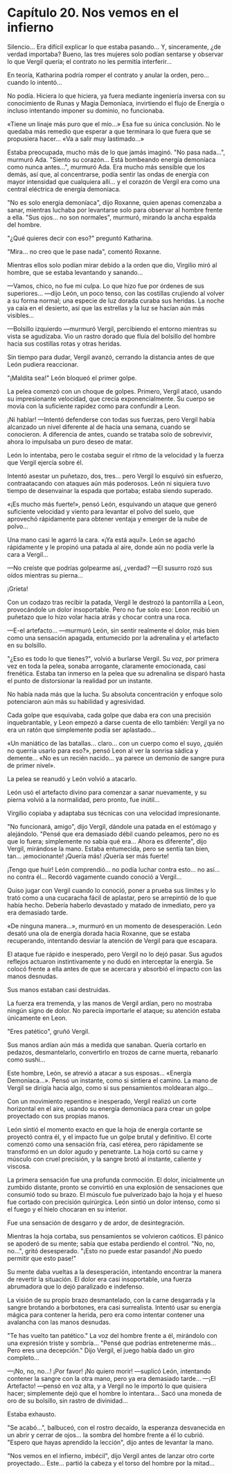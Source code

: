 
# Capítulo 20. Nos vemos en el infierno


Silencio... Era difícil explicar lo que estaba pasando... Y, sinceramente, ¿de verdad importaba? Bueno, las tres mujeres solo podían sentarse y observar lo que Vergil quería; el contrato no les permitía interferir...

En teoría, Katharina podría romper el contrato y anular la orden, pero... cuando lo intentó...

No podía. Hiciera lo que hiciera, ya fuera mediante ingeniería inversa con su conocimiento de Runas y Magia Demoníaca, invirtiendo el flujo de Energía o incluso intentando imponer su dominio, no funcionaba.

«Tiene un linaje más puro que el mío...» Esa fue su única conclusión. No le quedaba más remedio que esperar a que terminara lo que fuera que se propusiera hacer... «Va a salir muy lastimado...»

Estaba preocupada, mucho más de lo que jamás imaginó. "No pasa nada...", murmuró Ada. "Siento su corazón... Está bombeando energía demoníaca como nunca antes...", murmuró Ada. Era mucho más sensible que los demás, así que, al concentrarse, podía sentir las ondas de energía con mayor intensidad que cualquiera allí... y el corazón de Vergil era como una central eléctrica de energía demoníaca.

"No es solo energía demoníaca", dijo Roxanne, quien apenas comenzaba a sanar, mientras luchaba por levantarse solo para observar al hombre frente a ella. "Sus ojos... no son normales", murmuró, mirando la ancha espalda del hombre.

"¿Qué quieres decir con eso?" preguntó Katharina.

"Mira... no creo que le pase nada", comentó Roxanne.

Mientras ellos solo podían mirar debido a la orden que dio, Virgilio miró al hombre, que se estaba levantando y sanando...

—Vamos, chico, no fue mi culpa. Lo que hizo fue por órdenes de sus superiores... —dijo León, un poco tenso, con las costillas crujiendo al volver a su forma normal; una especie de luz dorada curaba sus heridas. La noche ya caía en el desierto, así que las estrellas y la luz se hacían aún más visibles...

—Bolsillo izquierdo —murmuró Vergil, percibiendo el entorno mientras su vista se agudizaba. Vio un rastro dorado que fluía del bolsillo del hombre hacia sus costillas rotas y otras heridas.

Sin tiempo para dudar, Vergil avanzó, cerrando la distancia antes de que León pudiera reaccionar.

"¡Maldita sea!" León bloqueó el primer golpe.

La pelea comenzó con un choque de golpes. Primero, Vergil atacó, usando su impresionante velocidad, que crecía exponencialmente. Su cuerpo se movía con la suficiente rapidez como para confundir a Leon.

¡Ni hablar! —Intentó defenderse con todas sus fuerzas, pero Vergil había alcanzado un nivel diferente al de hacía una semana, cuando se conocieron. A diferencia de antes, cuando se trataba solo de sobrevivir, ahora lo impulsaba un puro deseo de matar.

León lo intentaba, pero le costaba seguir el ritmo de la velocidad y la fuerza que Vergil ejercía sobre él.

Intentó asestar un puñetazo, dos, tres... pero Vergil lo esquivó sin esfuerzo, contraatacando con ataques aún más poderosos. León ni siquiera tuvo tiempo de desenvainar la espada que portaba; estaba siendo superado.

«¡Es mucho más fuerte!», pensó León, esquivando un ataque que generó suficiente velocidad y viento para levantar el polvo del suelo, que aprovechó rápidamente para obtener ventaja y emerger de la nube de polvo...

Una mano casi le agarró la cara. «¡Ya está aquí!». León se agachó rápidamente y le propinó una patada al aire, donde aún no podía verle la cara a Vergil...

—No creíste que podrías golpearme así, ¿verdad? —El susurro rozó sus oídos mientras su pierna...

¡Grieta!

Con un codazo tras recibir la patada, Vergil le destrozó la pantorrilla a Leon, provocándole un dolor insoportable. Pero no fue solo eso: Leon recibió un puñetazo que lo hizo volar hacia atrás y chocar contra una roca.

—E-el artefacto... —murmuró León, sin sentir realmente el dolor, más bien como una sensación apagada, entumecido por la adrenalina y el artefacto en su bolsillo.

"¿Eso es todo lo que tienes?", volvió a burlarse Vergil. Su voz, por primera vez en toda la pelea, sonaba arrogante, claramente emocionada, casi frenética. Estaba tan inmerso en la pelea que su adrenalina se disparó hasta el punto de distorsionar la realidad por un instante.

No había nada más que la lucha. Su absoluta concentración y enfoque solo potenciaron aún más su habilidad y agresividad.

Cada golpe que esquivaba, cada golpe que daba era con una precisión inquebrantable, y Leon empezó a darse cuenta de ello también: Vergil ya no era un ratón que simplemente podía ser aplastado...

«Un maniático de las batallas... claro... con un cuerpo como el suyo, ¿quién no querría usarlo para eso?», pensó Leon al ver la sonrisa sádica y demente... «No es un recién nacido... ya parece un demonio de sangre pura de primer nivel».

La pelea se reanudó y León volvió a atacarlo.

León usó el artefacto divino para comenzar a sanar nuevamente, y su pierna volvió a la normalidad, pero pronto, fue inútil...

Virgilio copiaba y adaptaba sus técnicas con una velocidad impresionante.

"No funcionará, amigo", dijo Vergil, dándole una patada en el estómago y alejándolo. "Pensé que era demasiado débil cuando peleamos, pero no es que lo fuera; simplemente no sabía qué era... Ahora es diferente", dijo Vergil, mirándose la mano. Estaba entumecida, pero se sentía tan bien, tan... ¡emocionante! ¡Quería más! ¡Quería ser más fuerte!

¡Tengo que huir! León comprendió... no podía luchar contra esto... no así... no contra él... Recordó vagamente cuando conoció a Vergil...

Quiso jugar con Vergil cuando lo conoció, poner a prueba sus límites y lo trató como a una cucaracha fácil de aplastar, pero se arrepintió de lo que había hecho. Debería haberlo devastado y matado de inmediato, pero ya era demasiado tarde.

«De ninguna manera...», murmuró en un momento de desesperación. León desató una ola de energía dorada hacia Roxanne, que se estaba recuperando, intentando desviar la atención de Vergil para que escapara.

El ataque fue rápido e inesperado, pero Vergil no lo dejó pasar. Sus agudos reflejos actuaron instintivamente y no dudó en interceptar la energía. Se colocó frente a ella antes de que se acercara y absorbió el impacto con las manos desnudas.

Sus manos estaban casi destruidas.

La fuerza era tremenda, y las manos de Vergil ardían, pero no mostraba ningún signo de dolor. No parecía importarle el ataque; su atención estaba únicamente en Leon.

"Eres patético", gruñó Vergil.

Sus manos ardían aún más a medida que sanaban. Quería cortarlo en pedazos, desmantelarlo, convertirlo en trozos de carne muerta, rebanarlo como sushi...

Este hombre, León, se atrevió a atacar a sus esposas... «Energía Demoníaca...». Pensó un instante, como si sintiera el camino. La mano de Vergil se dirigía hacia algo, como si sus pensamientos moldearan algo...

Con un movimiento repentino e inesperado, Vergil realizó un corte horizontal en el aire, usando su energía demoníaca para crear un golpe proyectado con sus propias manos.

León sintió el momento exacto en que la hoja de energía cortante se proyectó contra él, y el impacto fue un golpe brutal y definitivo. El corte comenzó como una sensación fría, casi etérea, pero rápidamente se transformó en un dolor agudo y penetrante. La hoja cortó su carne y músculo con cruel precisión, y la sangre brotó al instante, caliente y viscosa.

La primera sensación fue una profunda conmoción. El dolor, inicialmente un zumbido distante, pronto se convirtió en una explosión de sensaciones que consumió todo su brazo. El músculo fue pulverizado bajo la hoja y el hueso fue cortado con precisión quirúrgica. León sintió un dolor intenso, como si el fuego y el hielo chocaran en su interior.

Fue una sensación de desgarro y de ardor, de desintegración.

Mientras la hoja cortaba, sus pensamientos se volvieron caóticos. El pánico se apoderó de su mente; sabía que estaba perdiendo el control. "No, no, no...", gritó desesperado. "¡Esto no puede estar pasando! ¡No puedo permitir que esto pase!"

Su mente daba vueltas a la desesperación, intentando encontrar la manera de revertir la situación. El dolor era casi insoportable, una fuerza abrumadora que lo dejó paralizado e indefenso.

La visión de su propio brazo desmantelado, con la carne desgarrada y la sangre brotando a borbotones, era casi surrealista. Intentó usar su energía mágica para contener la herida, pero era como intentar contener una avalancha con las manos desnudas.

"Te has vuelto tan patético." La voz del hombre frente a él, mirándolo con una expresión triste y sombría... "Pensé que podrías entretenerme más... Pero eres una decepción." Dijo Vergil, el juego había dado un giro completo...

—¡No, no, no...! ¡Por favor! ¡No quiero morir! —suplicó León, intentando contener la sangre con la otra mano, pero ya era demasiado tarde... —¡El Artefacto! —pensó en voz alta, y a Vergil no le importó lo que quisiera hacer; simplemente dejó que el hombre lo intentara... Sacó una moneda de oro de su bolsillo, sin rastro de divinidad...

Estaba exhausto.

"Se acabó...", balbuceó, con el rostro decaído, la esperanza desvanecida en un abrir y cerrar de ojos... la sombra del hombre frente a él lo cubrió. "Espero que hayas aprendido la lección", dijo antes de levantar la mano.

"Nos vemos en el infierno, imbécil", dijo Vergil antes de lanzar otro corte proyectado... Este... partió la cabeza y el torso del hombre por la mitad...